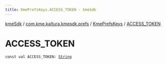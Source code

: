 ```yaml
---
title: KmePrefsKeys.ACCESS_TOKEN - kmeSdk
---
```


[kmeSdk](../../index.html) / [com.kme.kaltura.kmesdk.prefs](../index.html) / [KmePrefsKeys](index.html) / [ACCESS_TOKEN](./-a-c-c-e-s-s_-t-o-k-e-n.html)

# ACCESS_TOKEN

`const val ACCESS_TOKEN: `[`String`](https://kotlinlang.org/api/latest/jvm/stdlib/kotlin/-string/index.html)